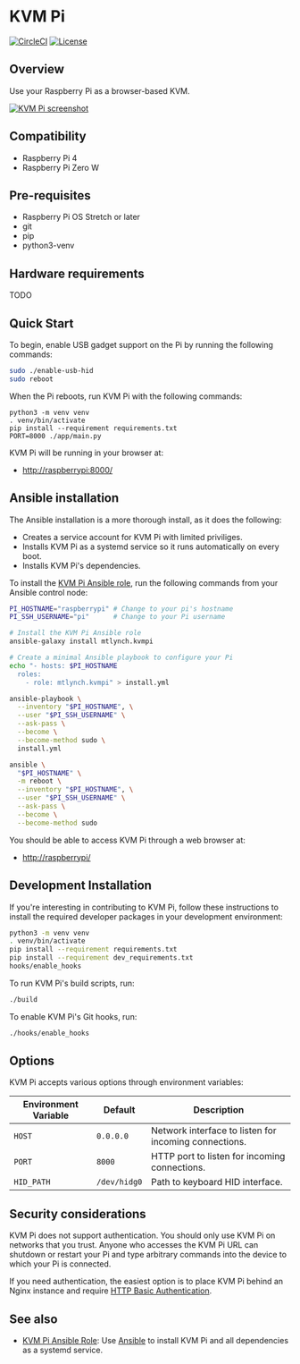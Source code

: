 # KVM Pi

[![CircleCI](https://circleci.com/gh/mtlynch/kvmpi.svg?style=svg)](https://circleci.com/gh/mtlynch/kvmpi) [![License](http://img.shields.io/:license-mit-blue.svg?style=flat-square)](LICENSE)

## Overview

Use your Raspberry Pi as a browser-based KVM.

[![KVM Pi screenshot](https://raw.githubusercontent.com/mtlynch/kvmpi/master/screenshot.png)](https://raw.githubusercontent.com/mtlynch/kvmpi/master/screenshot.png)

## Compatibility

* Raspberry Pi 4
* Raspberry Pi Zero W

## Pre-requisites

* Raspberry Pi OS Stretch or later
* git
* pip
* python3-venv

## Hardware requirements

TODO

## Quick Start

To begin, enable USB gadget support on the Pi by running the following commands:

```bash
sudo ./enable-usb-hid
sudo reboot
```

When the Pi reboots, run KVM Pi with the following commands:

```
python3 -m venv venv
. venv/bin/activate
pip install --requirement requirements.txt
PORT=8000 ./app/main.py
```

KVM Pi will be running in your browser at:

* [http://raspberrypi:8000/](http://raspberrypi:8000/)

## Ansible installation

The Ansible installation is a more thorough install, as it does the following:

* Creates a service account for KVM Pi with limited priviliges.
* Installs KVM Pi as a systemd service so it runs automatically on every boot.
* Installs KVM Pi's dependencies.

To install the [KVM Pi Ansible role](https://github.com/mtlynch/ansible-role-kvmpi), run the following commands from your Ansible control node:

```bash
PI_HOSTNAME="raspberrypi" # Change to your pi's hostname
PI_SSH_USERNAME="pi"      # Change to your Pi username

# Install the KVM Pi Ansible role
ansible-galaxy install mtlynch.kvmpi

# Create a minimal Ansible playbook to configure your Pi
echo "- hosts: $PI_HOSTNAME
  roles:
    - role: mtlynch.kvmpi" > install.yml

ansible-playbook \
  --inventory "$PI_HOSTNAME", \
  --user "$PI_SSH_USERNAME" \
  --ask-pass \
  --become \
  --become-method sudo \
  install.yml

ansible \
  "$PI_HOSTNAME" \
  -m reboot \
  --inventory "$PI_HOSTNAME", \
  --user "$PI_SSH_USERNAME" \
  --ask-pass \
  --become \
  --become-method sudo
```

You should be able to access KVM Pi through a web browser at:

* [http://raspberrypi/](http://raspberrypi/)

## Development Installation

If you're interesting in contributing to KVM Pi, follow these instructions to install the required developer packages in your development environment:

```bash
python3 -m venv venv
. venv/bin/activate
pip install --requirement requirements.txt
pip install --requirement dev_requirements.txt
hooks/enable_hooks
```

To run KVM Pi's build scripts, run:

```bash
./build
```

To enable KVM Pi's Git hooks, run:

```bash
./hooks/enable_hooks
```

## Options

KVM Pi accepts various options through environment variables:

| Environment Variable | Default      | Description |
|----------------------|--------------|-------------|
| `HOST`               | `0.0.0.0`    | Network interface to listen for incoming connections. |
| `PORT`               | `8000`       | HTTP port to listen for incoming connections. |
| `HID_PATH`           | `/dev/hidg0` | Path to keyboard HID interface. |

## Security considerations

KVM Pi does not support authentication. You should only use KVM Pi on networks that you trust. Anyone who accesses the KVM Pi URL can shutdown or restart your Pi and type arbitrary commands into the device to which your Pi is connected.

If you need authentication, the easiest option is to place KVM Pi behind an Nginx instance and require [HTTP Basic Authentication](https://docs.nginx.com/nginx/admin-guide/security-controls/configuring-http-basic-authentication/).

## See also

* [KVM Pi Ansible Role](https://github.com/mtlynch/ansible-role-kvmpi): Use [Ansible](https://docs.ansible.com/ansible/latest/index.html) to install KVM Pi and all dependencies as a systemd service.